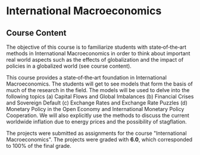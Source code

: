 # International Macroeconomics

## Course Content

The objective of this course is to familiarize students with state‐of‐the‐art methods in International Macroeconomics in order to think about important real world aspects such as the effects of globalization and the impact of policies in a globalized world (see course content).

This course provides a state‐of‐the‐art foundation in International Macroeconomics. The students will get to see models that form the basis of much of the research in the field. The models will be used to delve into the following topics (a) Capital Flows and Global Imbalances (b) Financial Crises and Sovereign Default (c) Exchange Rates and Exchange Rate Puzzles (d) Monetary Policy in the Open Economy and International Monetary Policy Cooperation. We will also explicitly use the methods to discuss the current worldwide inflation due to energy prices and the possibility of stagflation.

The projects were submitted as assignments for the course "International Macroeconomics". The projects were graded with **6.0**, which corresponded to 100% of the final grade.
